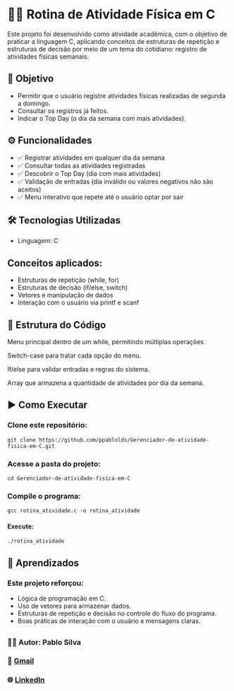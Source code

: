 # 🏋️‍♂️ Rotina de Atividade Física em C

Este projeto foi desenvolvido como atividade acadêmica, com o objetivo de praticar a linguagem C, aplicando conceitos de estruturas de repetição e estruturas de decisão por meio de um tema do cotidiano: registro de atividades físicas semanais.

## 📌 Objetivo

- Permitir que o usuário registre atividades físicas realizadas de segunda a domingo.
- Consultar os registros já feitos.
- Indicar o Top Day (o dia da semana com mais atividades).

## ⚙️ Funcionalidades

- ✅ Registrar atividades em qualquer dia da semana
- ✅ Consultar todas as atividades registradas
- ✅ Descobrir o Top Day (dia com mais atividades)
- ✅ Validação de entradas (dia inválido ou valores negativos não são aceitos)
- ✅ Menu interativo que repete até o usuário optar por sair

## 🛠️ Tecnologias Utilizadas

- Linguagem: C

## Conceitos aplicados:

- Estruturas de repetição (while, for)
- Estruturas de decisão (if/else, switch)
- Vetores e manipulação de dados
- Interação com o usuário via printf e scanf

## 📖 Estrutura do Código

Menu principal dentro de um while, permitindo múltiplas operações.

Switch-case para tratar cada opção do menu.

If/else para validar entradas e regras do sistema.

Array que armazena a quantidade de atividades por dia da semana.

## ▶️ Como Executar


### Clone este repositório:
```shell
git clone https://github.com/ppablolds/Gerenciador-de-atividade-fisica-em-C.git
```

### Acesse a pasta do projeto:
```shell
cd Gerenciador-de-atividade-fisica-em-C
```

### Compile o programa:
```shell
gcc rotina_atividade.c -o rotina_atividade
```

#### Execute:
```shell
./rotina_atividade
```

## 🎯 Aprendizados

### Este projeto reforçou:

- Lógica de programação em C.
- Uso de vetores para armazenar dados.
- Estruturas de repetição e decisão no controle do fluxo do programa.
- Boas práticas de interação com o usuário e mensagens claras.

##

### 👨‍💻 Autor: Pablo Silva

### 📧 [Gmail](ls8pablo@gmail.com)

### 🌐 [LinkedIn](https://www.linkedin.com/in/ppablolds/)
 
